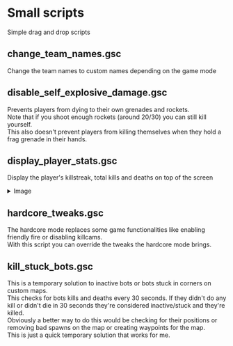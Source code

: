 # Small scripts

Simple drag and drop scripts

## change_team_names.gsc

Change the team names to custom names depending on the game mode

## disable_self_explosive_damage.gsc

Prevents players from dying to their own grenades and rockets.  
Note that if you shoot enough rockets (around 20/30) you can still kill yourself.  
This also doesn't prevent players from killing themselves when they hold a frag grenade in their hands.

## display_player_stats.gsc

Display the player's killstreak, total kills and deaths on top of the screen
<details>
  <summary>Image</summary>
  
  ![image](images/display_player_stats.png)
</details>

## hardcore_tweaks.gsc

The hardcore mode replaces some game functionalities like enabling friendly fire or disabling killcams.  
With this script you can override the tweaks the hardcore mode brings.

## kill_stuck_bots.gsc

This is a temporary solution to inactive bots or bots stuck in corners on custom maps.  
This checks for bots kills and deaths every 30 seconds. If they didn't do any kill or didn't die in 30 seconds they're considered inactive/stuck and they're killed.  
Obviously a better way to do this would be checking for their positions or removing bad spawns on the map or creating waypoints for the map.  
This is just a quick temporary solution that works for me.
